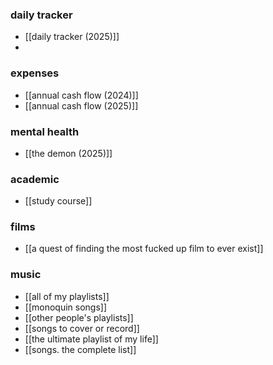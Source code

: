 ### daily tracker
- [[daily tracker (2025)]]
- 
### expenses
- [[annual cash flow (2024)]]
- [[annual cash flow (2025)]]

### mental health
- [[the demon (2025)]] 
### academic
- [[study course]] 

### films
- [[a quest of finding the most fucked up film to ever exist]] 

### music
- [[all of my playlists]] 
- [[monoquin songs]] 
- [[other people's playlists]] 
- [[songs to cover or record]] 
- [[the ultimate playlist of my life]] 
- [[songs. the complete list]]